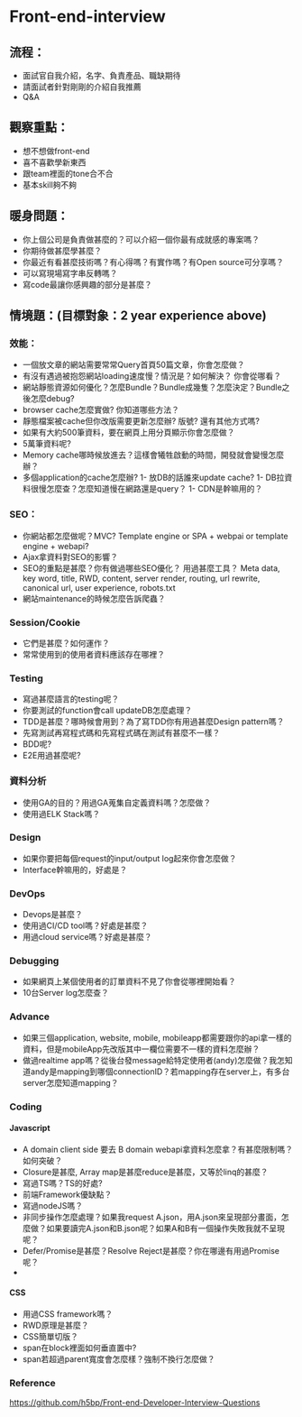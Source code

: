 # Front-end-interview

## 流程：
- 面試官自我介紹，名字、負責產品、職缺期待
- 請面試者針對剛剛的介紹自我推薦
- Q&A

## 觀察重點：
- 想不想做front-end
- 喜不喜歡學新東西
- 跟team裡面的tone合不合
- 基本skill夠不夠

## 暖身問題：
- 你上個公司是負責做甚麼的？可以介紹一個你最有成就感的專案嗎？
- 你期待做甚麼學甚麼？
- 你最近有看甚麼技術嗎？有心得嗎？有實作嗎？有Open source可分享嗎？
- 可以寫現場寫字串反轉嗎？
- 寫code最讓你感興趣的部分是甚麼？

## 情境題：(目標對象：2 year experience above)
### 效能：
- 一個放文章的網站需要常常Query首頁50篇文章，你會怎麼做？
- 有沒有遇過被抱怨網站loading速度慢？情況是？如何解決？ 你會從哪看？
- 網站靜態資源如何優化？怎麼Bundle？Bundle成幾隻？怎麼決定？Bundle之後怎麼debug?
- browser cache怎麼實做? 你知道哪些方法？
- 靜態檔案被cache但你改版需要更新怎麼辦? 版號? 還有其他方式嗎?
- 如果有大約500筆資料，要在網頁上用分頁顯示你會怎麼做？
- 5萬筆資料呢?
- Memory cache哪時候放進去？這樣會犧牲啟動的時間，開發就會變慢怎麼辦？
- 多個application的cache怎麼辦?
1- 放DB的話誰來update cache?
1- DB拉資料很慢怎麼查？怎麼知道慢在網路還是query？
1- CDN是幹嘛用的？

### SEO：
- 你網站都怎麼做呢？MVC? Template engine or SPA + webpai or template engine + webapi?
- Ajax拿資料對SEO的影響？
- SEO的重點是甚麼？你有做過哪些SEO優化？ 用過甚麼工具？
Meta data, key word, title, RWD, content, server render, routing, url rewrite, canonical url, user experience, robots.txt
- 網站maintenance的時候怎麼告訴爬蟲？

### Session/Cookie
- 它們是甚麼？如何運作？
- 常常使用到的使用者資料應該存在哪裡？

### Testing
- 寫過甚麼語言的testing呢？
- 你要測試的function會call updateDB怎麼處理？
- TDD是甚麼？哪時候會用到？為了寫TDD你有用過甚麼Design pattern嗎？
- 先寫測試再寫程式碼和先寫程式碼在測試有甚麼不一樣？
- BDD呢?
- E2E用過甚麼呢?

### 資料分析
- 使用GA的目的？用過GA蒐集自定義資料嗎？怎麼做？
- 使用過ELK Stack嗎？

### Design
- 如果你要把每個request的input/output log起來你會怎麼做？
- Interface幹嘛用的，好處是？

### DevOps
- Devops是甚麼？
- 使用過CI/CD tool嗎？好處是甚麼？
- 用過cloud service嗎？好處是甚麼？

### Debugging
- 如果網頁上某個使用者的訂單資料不見了你會從哪裡開始看？
- 10台Server log怎麼查？

### Advance
- 如果三個application, website, mobile, mobileapp都需要跟你的api拿一樣的資料，但是mobileApp先改版其中一欄位需要不一樣的資料怎麼辦？
- 做過realtime app嗎？從後台發message給特定使用者(andy)怎麼做？我怎知道andy是mapping到哪個connectionID？若mapping存在server上，有多台server怎麼知道mapping？

### Coding
#### Javascript
- A domain client side 要去 B domain webapi拿資料怎麼拿？有甚麼限制嗎？如何突破？
- Closure是甚麼, Array map是甚麼reduce是甚麼，又等於linq的甚麼？
- 寫過TS嗎？TS的好處?
- 前端Framework優缺點？
- 寫過nodeJS嗎？
- 非同步操作怎麼處理？如果我request A.json，用A.json來呈現部分畫面，怎麼做？如果要讀完A.json和B.json呢？如果A和B有一個操作失敗我就不呈現呢？
- Defer/Promise是甚麼？Resolve Reject是甚麼？你在哪邊有用過Promise呢？
- 

#### CSS
- 用過CSS framework嗎？
- RWD原理是甚麼？
- CSS簡單切版？
- span在block裡面如何垂直置中? 
- span若超過parent寬度會怎麼樣？強制不換行怎麼做？

### Reference
https://github.com/h5bp/Front-end-Developer-Interview-Questions
